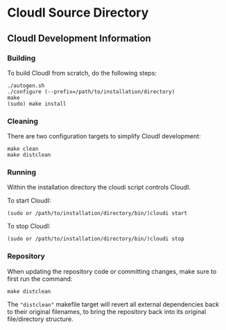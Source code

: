 # CloudI Source Directory

## CloudI Development Information

### Building

To build CloudI from scratch, do the following steps:

    ./autogen.sh
    ./configure (--prefix=/path/to/installation/directory)
    make
    (sudo) make install

### Cleaning

There are two configuration targets to simplify CloudI development:

    make clean
    make distclean

### Running

Within the installation directory the cloudi script controls CloudI.

To start CloudI:

    (sudo or /path/to/installation/directory/bin/)cloudi start

To stop CloudI:

    (sudo or /path/to/installation/directory/bin/)cloudi stop

### Repository

When updating the repository code or committing changes, make sure to first run
the command:

    make distclean

The `"distclean"` makefile target will revert all external dependencies
back to their original filenames, to bring the repository back into its
original file/directory structure.

